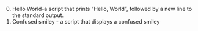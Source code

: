 0. Hello World-a script that prints “Hello, World”, followed by a new line to the standard output.
1. Confused smiley - a script that displays a confused smiley
